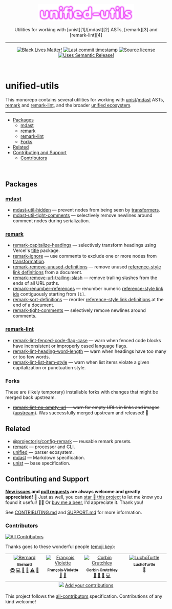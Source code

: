 <!-- symbiote-template-region-start 1 -->

<p align="center" width="100%">
  <img width="300" src="https://raw.githubusercontent.com/Xunnamius/unified-utils/refs/heads/main/logo.png">
</p>

<p align="center" width="100%">
<!-- symbiote-template-region-end -->
Utilities for working with [unist][1]/[mdast][2]
ASTs, [remark][3] and [remark-lint][4]
<!-- symbiote-template-region-start 2 -->
</p>

<hr />

<div align="center">

[![Black Lives Matter!][x-badge-blm-image]][x-badge-blm-link]
[![Last commit timestamp][x-badge-lastcommit-image]][x-badge-repo-link]
[![Source license][x-badge-license-image]][x-badge-license-link]
[![Uses Semantic Release!][x-badge-semanticrelease-image]][x-badge-semanticrelease-link]

</div>

<br />

# unified-utils

<!-- symbiote-template-region-end -->

This monorepo contains several utilities for working with [unist][1]/[mdast][2]
ASTs, [remark][3] and [remark-lint][4], and the broader [unified ecosystem][5].

<!-- symbiote-template-region-start 3 -->

---

<!-- remark-ignore-start -->
<!-- symbiote-template-region-end -->
<!-- START doctoc generated TOC please keep comment here to allow auto update -->
<!-- DON'T EDIT THIS SECTION, INSTEAD RE-RUN doctoc TO UPDATE -->

- [Packages](#packages)
  - [mdast](#mdast)
  - [remark](#remark)
  - [remark-lint](#remark-lint)
  - [Forks](#forks)
- [Related](#related)
- [Contributing and Support](#contributing-and-support)
  - [Contributors](#contributors)

<!-- END doctoc generated TOC please keep comment here to allow auto update -->
<!-- symbiote-template-region-start 4 -->
<!-- remark-ignore-end -->

<br />

## Packages

<!-- symbiote-template-region-end -->

<!-- remark-ignore -->

### [mdast](https://github.com/syntax-tree/mdast)

- [mdast-util-hidden][6] — prevent nodes from being seen by [transformers][7].
- [mdast-util-tight-comments][8] — selectively remove newlines around comment
  nodes during serialization.

<!-- remark-ignore -->

### [remark](https://github.com/remarkjs)

- [remark-capitalize-headings][9] — selectively transform headings using
  Vercel's [title][10] package.
- [remark-ignore][11] — use comments to exclude one or more nodes from
  [transformation][7].
- [remark-remove-unused-definitions][12] — remove unused [reference-style link
  definitions][13] from a document.
- [remark-remove-url-trailing-slash][14] — remove trailing slashes from the ends
  of all URL paths.
- [remark-renumber-references][15] — renumber numeric [reference-style link
  ids][13] contiguously starting from `[1]`.
- [remark-sort-definitions][16] — reorder [reference-style link definitions][13]
  at the end of a document.
- [remark-tight-comments][17] — selectively remove newlines around comments.

<!-- remark-ignore -->

### [remark-lint](https://github.com/remarkjs/remark-lint)

- [remark-lint-fenced-code-flag-case][18] — warn when fenced code blocks have
  inconsistent or improperly cased language flags.
- [remark-lint-heading-word-length][19] — warn when headings have too many or
  too few words.
- [remark-lint-list-item-style][20] — warn when list items violate a given
  capitalization or punctuation style.

### Forks

These are (likely temporary) installable forks with changes that might be merged
back upstream.

- ~~[remark-lint-no-empty-url][21] — warn for empty URLs in links and images
  ([upstream][22]).~~ Was successfully merged upstream and released! 🎉

## Related

- [@projectorjs/config-remark][23] — reusable remark presets.
- [remark][3] — processor and CLI.
- [unified][5] — parser ecosystem.
- [mdast][2] — Markdown specification.
- [unist][1] — base specification.

<!-- symbiote-template-region-start 5 -->

## Contributing and Support

**[New issues][x-repo-choose-new-issue] and [pull requests][x-repo-pr-compare]
are always welcome and greatly appreciated! 🤩** Just as well, you can [star 🌟
this project][x-badge-repo-link] to let me know you found it useful! ✊🏿 Or [buy
me a beer][x-repo-sponsor], I'd appreciate it. Thank you!

See [CONTRIBUTING.md][x-repo-contributing] and [SUPPORT.md][x-repo-support] for
more information.

<!-- symbiote-template-region-end -->
<!-- TODO: additional contribution/support sections here -->
<!-- symbiote-template-region-start 6 -->

### Contributors

<!-- symbiote-template-region-end -->
<!-- symbiote-template-region-start 7 -->
<!-- remark-ignore-start -->
<!-- ALL-CONTRIBUTORS-BADGE:START - Do not remove or modify this section -->

[![All Contributors](https://img.shields.io/badge/all_contributors-4-orange.svg?style=flat-square)](#contributors-)

<!-- ALL-CONTRIBUTORS-BADGE:END -->
<!-- remark-ignore-end -->

Thanks goes to these wonderful people ([emoji
key][x-repo-all-contributors-emojis]):

<!-- remark-ignore-start -->
<!-- ALL-CONTRIBUTORS-LIST:START - Do not remove or modify this section -->
<!-- prettier-ignore-start -->
<!-- markdownlint-disable -->

<table>
  <tbody>
    <tr>
      <td align="center" valign="top" width="14.28%"><a href="https://xunn.io/"><img src="https://avatars.githubusercontent.com/u/656017?v=4?s=100" width="100px;" alt="Bernard"/><br /><sub><b>Bernard</b></sub></a><br /><a href="#infra-Xunnamius" title="Infrastructure (Hosting, Build-Tools, etc)">🚇</a> <a href="https://github.com/Xunnamius/unified-utils/commits?author=Xunnamius" title="Code">💻</a> <a href="https://github.com/Xunnamius/unified-utils/commits?author=Xunnamius" title="Documentation">📖</a> <a href="#maintenance-Xunnamius" title="Maintenance">🚧</a> <a href="https://github.com/Xunnamius/unified-utils/commits?author=Xunnamius" title="Tests">⚠️</a> <a href="https://github.com/Xunnamius/unified-utils/pulls?q=is%3Apr+reviewed-by%3AXunnamius" title="Reviewed Pull Requests">👀</a></td>
      <td align="center" valign="top" width="14.28%"><a href="https://github.com/fviolette"><img src="https://avatars.githubusercontent.com/u/19730806?v=4?s=100" width="100px;" alt="François Violette"/><br /><sub><b>François Violette</b></sub></a><br /><a href="https://github.com/Xunnamius/unified-utils/issues?q=author%3Afviolette" title="Bug reports">🐛</a> <a href="#ideas-fviolette" title="Ideas, Planning, & Feedback">🤔</a></td>
      <td align="center" valign="top" width="14.28%"><a href="https://crutchcorn.dev/"><img src="https://avatars.githubusercontent.com/u/9100169?v=4?s=100" width="100px;" alt="Corbin Crutchley"/><br /><sub><b>Corbin Crutchley</b></sub></a><br /><a href="https://github.com/Xunnamius/unified-utils/commits?author=crutchcorn" title="Documentation">📖</a> <a href="#research-crutchcorn" title="Research">🔬</a> <a href="https://github.com/Xunnamius/unified-utils/issues?q=author%3Acrutchcorn" title="Bug reports">🐛</a> <a href="https://github.com/Xunnamius/unified-utils/commits?author=crutchcorn" title="Code">💻</a></td>
      <td align="center" valign="top" width="14.28%"><a href="https://github.com/LuchoTurtle"><img src="https://avatars.githubusercontent.com/u/17494745?v=4?s=100" width="100px;" alt="LuchoTurtle"/><br /><sub><b>LuchoTurtle</b></sub></a><br /><a href="https://github.com/Xunnamius/unified-utils/commits?author=LuchoTurtle" title="Documentation">📖</a></td>
    </tr>
  </tbody>
  <tfoot>
    <tr>
      <td align="center" size="13px" colspan="7">
        <img src="https://raw.githubusercontent.com/all-contributors/all-contributors-cli/1b8533af435da9854653492b1327a23a4dbd0a10/assets/logo-small.svg">
          <a href="https://all-contributors.js.org/docs/en/bot/usage">Add your contributions</a>
        </img>
      </td>
    </tr>
  </tfoot>
</table>

<!-- markdownlint-restore -->
<!-- prettier-ignore-end -->
<!-- ALL-CONTRIBUTORS-LIST:END -->
<!-- remark-ignore-end -->

This project follows the [all-contributors][x-repo-all-contributors]
specification. Contributions of any kind welcome!

<!-- symbiote-template-region-end -->

[x-badge-blm-image]: https://xunn.at/badge-blm 'Join the movement!'
[x-badge-blm-link]: https://xunn.at/donate-blm
[x-badge-lastcommit-image]:
  https://img.shields.io/github/last-commit/Xunnamius/unified-utils?style=flat-square
  'Latest commit timestamp'
[x-badge-license-image]:
  https://img.shields.io/github/license/Xunnamius/unified-utils?style=flat-square
  "This package's source license"
[x-badge-license-link]:
  https://github.com/Xunnamius/unified-utils/blob/main/LICENSE
[x-badge-repo-link]: https://github.com/Xunnamius/unified-utils
[x-badge-semanticrelease-image]:
  https://xunn.at/badge-semantic-release
  'This repo practices continuous integration and deployment!'
[x-badge-semanticrelease-link]:
  https://github.com/semantic-release/semantic-release
[x-repo-all-contributors]: https://github.com/all-contributors/all-contributors
[x-repo-all-contributors-emojis]: https://allcontributors.org/docs/en/emoji-key
[x-repo-choose-new-issue]:
  https://github.com/Xunnamius/unified-utils/issues/new/choose
[x-repo-contributing]: /CONTRIBUTING.md
[x-repo-pr-compare]: https://github.com/Xunnamius/unified-utils/compare
[x-repo-sponsor]: https://github.com/sponsors/Xunnamius
[x-repo-support]: /.github/SUPPORT.md
[1]: https://github.com/syntax-tree/unist
[2]: https://github.com/syntax-tree/mdast
[3]: https://github.com/remarkjs
[4]: https://github.com/remarkjs/remark-lint
[5]: https://github.com/unifiedjs
[6]: ./packages/mdast-util-hidden
[7]: https://github.com/unifiedjs/unified#overview
[8]: ./packages/mdast-util-tight-comments
[9]: ./packages/remark-capitalize-headings
[10]: https://github.com/vercel/title
[11]: ./packages/remark-ignore
[12]: /packages/remark-remove-unused-definitions
[13]: https://github.com/remarkjs/remark-reference-links#what-is-this
[14]: ./packages/remark-remove-url-trailing-slash
[15]: ./packages/remark-renumber-references
[16]: ./packages/remark-sort-definitions
[17]: ./packages/remark-tight-comments
[18]: ./packages/remark-lint-fenced-code-flag-case
[19]: /packages/remark-lint-heading-word-length
[20]: ./packages/remark-lint-list-item-style
[21]:
  https://github.com/Xunnamius/remark-lint/tree/main/packages/remark-lint-no-empty-url
[22]:
  https://github.com/remarkjs/remark-lint/tree/main/packages/remark-lint-no-empty-url
[23]: https://github.com/Xunnamius/symbiote/blob/main/packages/config-remark
